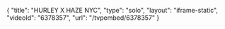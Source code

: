 {
    "title": "HURLEY X HAZE NYC",
    "type": "solo",
    "layout": "iframe-static",
    "videoId": "6378357",
    "url": "\/tvpembed\/6378357"
}